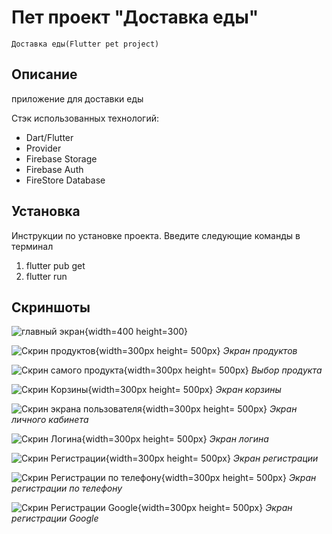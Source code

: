 # Пет проект "Доставка еды"
	Доставка еды(Flutter pet project)


## Описание
 приложение для доставки еды 

Стэк использованных технологий:
- Dart/Flutter
- Provider
- Firebase Storage
- Firebase Auth
- FireStore Database


## Установка
 Инструкции по установке проекта. Введите следующие команды в терминал
 1. flutter pub get
 2. flutter run
 

## Скриншоты

![главный экран](https://github.com/bobyzzy/delivery_app/blob/main/screenshots/main-screen.png){width=400 height=300}


![Скрин продуктов](https://github.com/bobyzzy/delivery_app/blob/main/screenshots/food-gridview.png){width=300px height= 500px}
_Экран продуктов_

![Скрин самого продукта](https://github.com/bobyzzy/delivery_app/blob/main/screenshots/food-card.png){width=300px height= 500px}
_Выбор продукта_

![Скрин Корзины](https://github.com/bobyzzy/delivery_app/blob/main/screenshots/basket-screen.png){width=300px height= 500px}
_Экран корзины_

![Скрин экрана пользователя](https://github.com/bobyzzy/delivery_app/blob/main/screenshots/empty-user-screen.png){width=300px height= 500px}
_Экран личного кабинета_

![Скрин Логина](https://github.com/bobyzzy/delivery_app/blob/main/screenshots/log-in-screen.png){width=300px height= 500px}
_Экран логина_

![Скрин Регистрации](https://github.com/bobyzzy/delivery_app/blob/main/screenshots/sign-up-screen.png){width=300px height= 500px}
_Экран регистрации_

![Скрин Регистрации по телефону](https://github.com/bobyzzy/delivery_app/blob/main/screenshots/log-in-with-phone.png){width=300px height= 500px}
_Экран регистрации по телефону_


![Скрин Регистрации Google](https://github.com/bobyzzy/delivery_app/blob/main/screenshots/log-in-with-google.png){width=300px height= 500px}
_Экран регистрации Google_